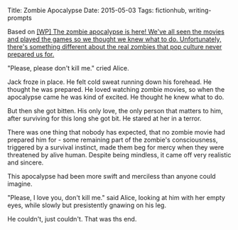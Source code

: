 Title: Zombie Apocalypse
Date: 2015-05-03
Tags: fictionhub, writing-prompts

Based on [[WP] The zombie apocalypse is here! We've all seen the movies and played the games so we thought we knew what to do. Unfortunately, there's something different about the real zombies that pop culture never prepared us for.](http://www.reddit.com/r/WritingPrompts/comments/34otpm/wp_the_zombie_apocalypse_is_here_weve_all_seen/cqwp7nb)

"Please, please don't kill me." cried Alice.

Jack froze in place. He felt cold sweat running down his forehead. He thought he was prepared. He loved watching zombie movies, so when the apocalypse came he was kind of excited. He thought he knew what to do.

But then she got bitten. His only love, the only person that matters to him, after surviving for this long she got bit. He stared at her in a terror.

There was one thing that nobody has expected, that no zombie movie had prepared him for - some remaining part of the zombie's consciousness, triggered by a survival instinct, made them beg for mercy when they were threatened by alive human. Despite being mindless, it came off very realistic and sincere.

This apocalypse had been more swift and merciless than anyone could imagine.

"Please, I love you, don't kill me." said Alice, looking at him with her empty eyes, while slowly but presistently gnawing on his leg.

He couldn't, just couldn't. That was ths end.
